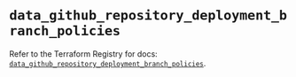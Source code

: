 # `data_github_repository_deployment_branch_policies`

Refer to the Terraform Registry for docs: [`data_github_repository_deployment_branch_policies`](https://registry.terraform.io/providers/integrations/github/6.3.0/docs/data-sources/repository_deployment_branch_policies).
